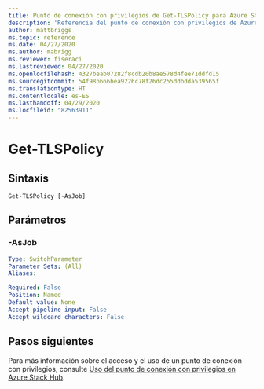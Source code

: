```yaml
---
title: Punto de conexión con privilegios de Get-TLSPolicy para Azure Stack Hub
description: 'Referencia del punto de conexión con privilegios de Azure Stack para PowerShell: Get-TLSPolicy'
author: mattbriggs
ms.topic: reference
ms.date: 04/27/2020
ms.author: mabrigg
ms.reviewer: fiseraci
ms.lastreviewed: 04/27/2020
ms.openlocfilehash: 4327beab07282f8cdb20b8ae578d4fee71ddfd15
ms.sourcegitcommit: 54f98b666bea9226c78f26dc255ddbdda539565f
ms.translationtype: HT
ms.contentlocale: es-ES
ms.lasthandoff: 04/29/2020
ms.locfileid: "82563911"
---
```

# <a name="get-tlspolicy"></a>Get-TLSPolicy

## <a name="syntax"></a>Sintaxis

```
Get-TLSPolicy [-AsJob]
```

## <a name="parameters"></a>Parámetros

### <a name="-asjob"></a>-AsJob


```yaml
Type: SwitchParameter
Parameter Sets: (All)
Aliases:

Required: False
Position: Named
Default value: None
Accept pipeline input: False
Accept wildcard characters: False
```

## <a name="next-steps"></a>Pasos siguientes

Para más información sobre el acceso y el uso de un punto de conexión con privilegios, consulte [Uso del punto de conexión con privilegios en Azure Stack Hub](https://docs.microsoft.com/azure-stack/operator/azure-stack-privileged-endpoint).
